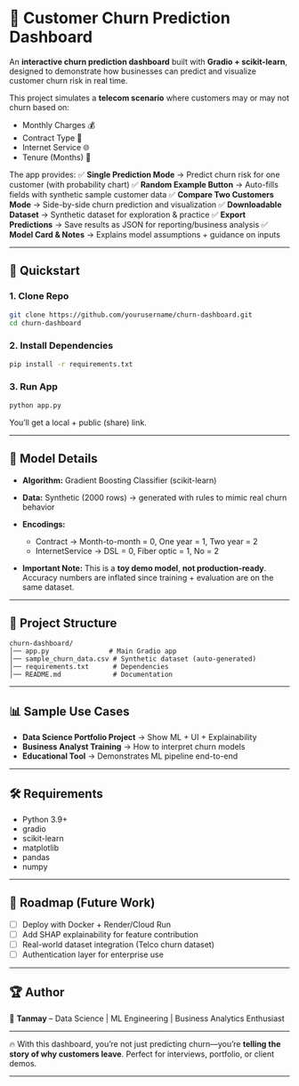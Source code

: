 # 🎯 Customer Churn Prediction Dashboard

An **interactive churn prediction dashboard** built with **Gradio + scikit-learn**, designed to demonstrate how businesses can predict and visualize customer churn risk in real time.

This project simulates a **telecom scenario** where customers may or may not churn based on:

* Monthly Charges 💰
* Contract Type 📜
* Internet Service 🌐
* Tenure (Months) 📆

The app provides:
✅ **Single Prediction Mode** → Predict churn risk for one customer (with probability chart)
✅ **Random Example Button** → Auto-fills fields with synthetic sample customer data
✅ **Compare Two Customers Mode** → Side-by-side churn prediction and visualization
✅ **Downloadable Dataset** → Synthetic dataset for exploration & practice
✅ **Export Predictions** → Save results as JSON for reporting/business analysis
✅ **Model Card & Notes** → Explains model assumptions + guidance on inputs

---

## 🚀 Quickstart

### 1. Clone Repo

```bash
git clone https://github.com/yourusername/churn-dashboard.git
cd churn-dashboard
```

### 2. Install Dependencies

```bash
pip install -r requirements.txt
```

### 3. Run App

```bash
python app.py
```

You’ll get a local + public (share) link.

---

## 🧠 Model Details

* **Algorithm:** Gradient Boosting Classifier (scikit-learn)
* **Data:** Synthetic (2000 rows) → generated with rules to mimic real churn behavior
* **Encodings:**

  * Contract → Month-to-month = 0, One year = 1, Two year = 2
  * InternetService → DSL = 0, Fiber optic = 1, No = 2
* **Important Note:** This is a **toy demo model**, **not production-ready**. Accuracy numbers are inflated since training + evaluation are on the same dataset.

---

## 📂 Project Structure

```
churn-dashboard/
│── app.py               # Main Gradio app
│── sample_churn_data.csv # Synthetic dataset (auto-generated)
│── requirements.txt      # Dependencies
│── README.md             # Documentation
```

---

## 📊 Sample Use Cases

* **Data Science Portfolio Project** → Show ML + UI + Explainability
* **Business Analyst Training** → How to interpret churn models
* **Educational Tool** → Demonstrates ML pipeline end-to-end

---

## 🛠 Requirements

* Python 3.9+
* gradio
* scikit-learn
* matplotlib
* pandas
* numpy

---

## 📌 Roadmap (Future Work)

* [ ] Deploy with Docker + Render/Cloud Run
* [ ] Add SHAP explainability for feature contribution
* [ ] Real-world dataset integration (Telco churn dataset)
* [ ] Authentication layer for enterprise use

---

## 🏆 Author

👤 **Tanmay** – Data Science | ML Engineering | Business Analytics Enthusiast

---

🔥 With this dashboard, you’re not just predicting churn—you’re **telling the story of why customers leave**. Perfect for interviews, portfolio, or client demos.

---

